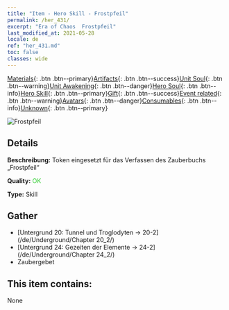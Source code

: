 ```yaml
---
title: "Item - Hero Skill - Frostpfeil"
permalink: /her_431/
excerpt: "Era of Chaos  Frostpfeil"
last_modified_at: 2021-05-28
locale: de
ref: "her_431.md"
toc: false
classes: wide
---
```

 [Materials](/ItemsDE/){: .btn .btn--primary}[Artifacts](/ItemsDE/Artifacts/){: .btn .btn--success}[Unit Soul](/ItemsDE/UnitSoul/){: .btn .btn--warning}[Unit Awakening](/ItemsDE/UnitAwakening/){: .btn .btn--danger}[Hero Soul](/ItemsDE/HeroSoul/){: .btn .btn--info}[Hero Skill](/ItemsDE/HeroSkill/){: .btn .btn--primary}[Gift](/ItemsDE/Gift/){: .btn .btn--success}[Event related](/ItemsDE/Events/){: .btn .btn--warning}[Avatars](/ItemsDE/Avatars/){: .btn .btn--danger}[Consumables](/ItemsDE/Consumables/){: .btn .btn--info}[Unknown](/ItemsDE/Unknown/){: .btn .btn--primary}

 ![Frostpfeil](/images/t/ps_hanbingshenjian.png)

## Details
 **Beschreibung:** Token eingesetzt für das Verfassen des Zauberbuchs „Frostpfeil“

 **Quality:** <span style="color: #32CD32">OK</span>

 **Type:** Skill

## Gather

*    [Untergrund 20: Tunnel und Troglodyten -> 20-2](/de/Underground/Chapter 20_2/) 
*    [Untergrund 24: Gezeiten der Elemente -> 24-2](/de/Underground/Chapter 24_2/) 
*    Zaubergebet 

## This item contains:

  None

